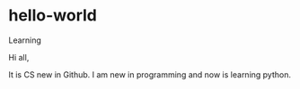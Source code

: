 # hello-world
Learning

Hi all,

It is CS new in Github. I am new in programming and now is learning python.
